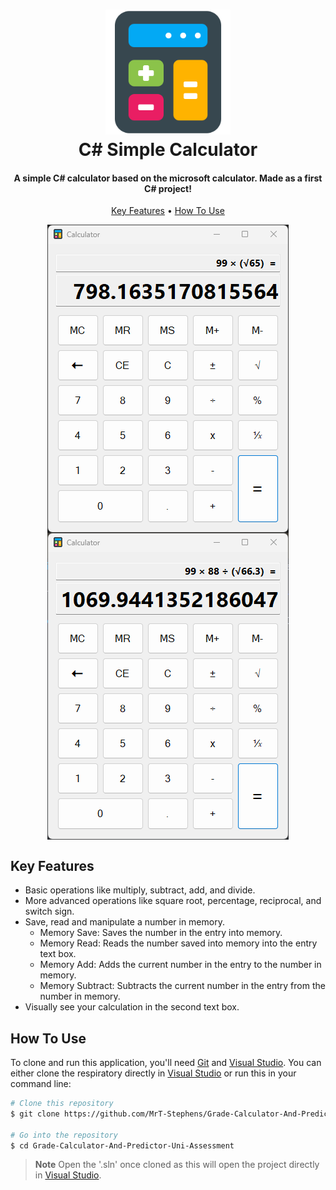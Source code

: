 
<h1 align="center">
  <img src="https://github.com/MrT-Stephens/CSharp-MS-Calculator/blob/master/Images/calculator.png" alt="drawing" width="200"/>
  <br>
  C# Simple Calculator
  <br>
</h1>

<h4 align="center">A simple C# calculator based on the microsoft calculator. Made as a first C# project!</h4>

<p align="center">
  <a href="#key-features">Key Features</a> •
  <a href="#how-to-use">How To Use</a>
</p>

<p align="center">
  <img src="https://github.com/MrT-Stephens/CSharp-MS-Calculator/blob/master/Images/calculator-application.png" alt="drawing" align="center"/>
  <img src="https://github.com/MrT-Stephens/CSharp-MS-Calculator/blob/master/Images/calculator-application-2.png" alt="drawing" align="center"/>
</p>

## Key Features

* Basic operations like multiply, subtract, add, and divide.
* More advanced operations like square root, percentage, reciprocal, and switch sign.
* Save, read and manipulate a number in memory.
    - Memory Save: Saves the number in the entry into memory.
    - Memory Read: Reads the number saved into memory into the entry text box.
    - Memory Add: Adds the current number in the entry to the number in memory.
    - Memory Subtract: Subtracts the current number in the entry from the number in memory.
* Visually see your calculation in the second text box.

## How To Use

To clone and run this application, you'll need [Git](https://git-scm.com) and [Visual Studio](https://visualstudio.microsoft.com/). You can either clone the respiratory directly in [Visual Studio](https://visualstudio.microsoft.com/) or run this in your command line:

```bash
# Clone this repository
$ git clone https://github.com/MrT-Stephens/Grade-Calculator-And-Predictor-Uni-Assessment

# Go into the repository
$ cd Grade-Calculator-And-Predictor-Uni-Assessment
```
> **Note**
> Open the '.sln' once cloned as this will open the project directly in [Visual Studio](https://visualstudio.microsoft.com/).
